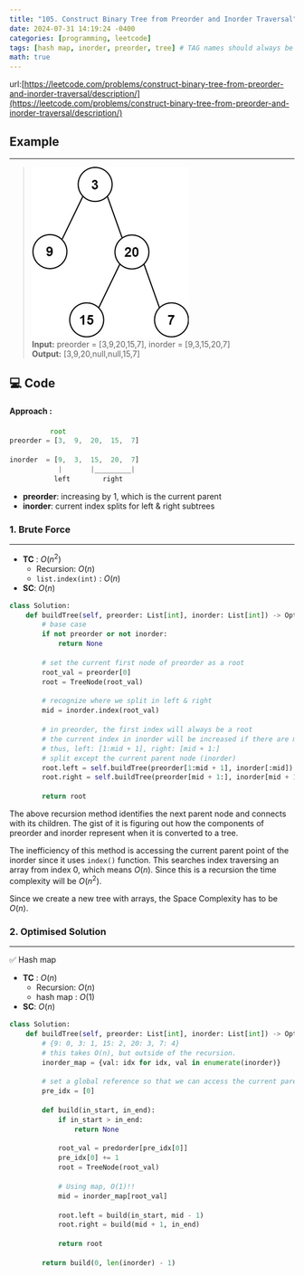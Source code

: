 ```yaml
---
title: "105. Construct Binary Tree from Preorder and Inorder Traversal"
date: 2024-07-31 14:19:24 -0400
categories: [programming, leetcode]
tags: [hash map, inorder, preorder, tree] # TAG names should always be lowercase
math: true
---
```


url:[https://leetcode.com/problems/construct-binary-tree-from-preorder-and-inorder-traversal/description/](https://leetcode.com/problems/construct-binary-tree-from-preorder-and-inorder-traversal/description/)

## **Example**

---

> ![input](/assets/img/materials/105.jpg) <br> **Input:** preorder = [3,9,20,15,7], inorder = [9,3,15,20,7]<br> **Output:** [3,9,20,null,null,15,7]<br>

## **💻 Code**

#### **Approach** :
```jsx
          root
preorder = [3,  9,  20,  15,  7]

inorder  = [9,  3,  15,  20,  7]
            |       |_________|
           left        right
```
- **preorder**: increasing by 1, which is the current parent
- **inorder**: current index splits for left & right subtrees


### **1. Brute Force**
---

- **TC** : $O(n^2)$
    - Recursion: $O(n)$
    - `list.index(int)` : $O(n)$
- **SC**: $O(n)$

```python
class Solution:
    def buildTree(self, preorder: List[int], inorder: List[int]) -> Optional[TreeNode]:
        # base case
        if not preorder or not inorder:
            return None

        # set the current first node of preorder as a root
        root_val = preorder[0]
        root = TreeNode(root_val)

        # recognize where we split in left & right
        mid = inorder.index(root_val)
        
        # in preorder, the first index will always be a root
        # the current index in inorder will be increased if there are more left node
        # thus, left: [1:mid + 1], right: [mid + 1:]
        # split except the current parent node (inorder)
        root.left = self.buildTree(preorder[1:mid + 1], inorder[:mid])
        root.right = self.buildTree(preorder[mid + 1:], inorder[mid + 1:])

        return root
```

The above recursion method identifies the next parent node and connects with its children. The gist of it is figuring out how the components of preorder and inorder represent when it is converted to a tree.<br>

The inefficiency of this method is accessing the current parent point of the inorder since it uses `index()` function. This searches index traversing an array from index 0, which means $O(n)$. Since this is a recursion the time complexity will be $O(n^2)$.

Since we create a new tree with arrays, the Space Complexity has to be $O(n)$.



### **2. Optimised Solution**
---
✅ Hash map
- **TC** : $O(n)$
    - Recursion: $O(n)$
    - hash map : $O(1)$
- **SC**: $O(n)$ 

```python
class Solution:
    def buildTree(self, preorder: List[int], inorder: List[int]) -> Optional[TreeNode]:
        # {9: 0, 3: 1, 15: 2, 20: 3, 7: 4}
        # this takes O(n), but outside of the recursion.
        inorder_map = {val: idx for idx, val in enumerate(inorder)}
        
        # set a global reference so that we can access the current parent node.
        pre_idx = [0]

        def build(in_start, in_end):
            if in_start > in_end:
                return None

            root_val = predorder[pre_idx[0]]
            pre_idx[0] += 1
            root = TreeNode(root_val)
            
            # Using map, O(1)!!
            mid = inorder_map[root_val]

            root.left = build(in_start, mid - 1)
            root.right = build(mid + 1, in_end)

            return root
        
        return build(0, len(inorder) - 1)



```